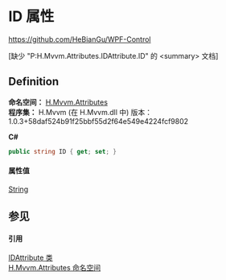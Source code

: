 # ID 属性
https://github.com/HeBianGu/WPF-Control

\[缺少 "P:H.Mvvm.Attributes.IDAttribute.ID" 的 &lt;summary&gt; 文档\]



## Definition
**命名空间：** <a href="bca2dfd9-ca4c-2dc7-7c43-410c4a84c1d2">H.Mvvm.Attributes</a>  
**程序集：** H.Mvvm (在 H.Mvvm.dll 中) 版本：1.0.3+58daf524b91f25bbf55d2f64e549e4224fcf9802

**C#**
``` C#
public string ID { get; set; }
```



#### 属性值
<a href="https://learn.microsoft.com/dotnet/api/system.string" target="_blank" rel="noopener noreferrer">String</a>

## 参见


#### 引用
<a href="248aeb8e-d752-5d4d-d72b-e5bd70c481b2">IDAttribute 类</a>  
<a href="bca2dfd9-ca4c-2dc7-7c43-410c4a84c1d2">H.Mvvm.Attributes 命名空间</a>  
